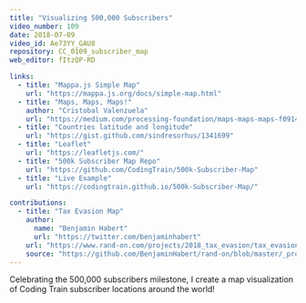 ```yaml
---
title: "Visualizing 500,000 Subscribers"
video_number: 109
date: 2018-07-09
video_id: Ae73YY_GAU8
repository: CC_0109_subscriber_map
web_editor: fItzQP-RD

links:
  - title: "Mappa.js Simple Map"
    url: "https://mappa.js.org/docs/simple-map.html"
  - title: "Maps, Maps, Maps!"
    author: "Cristobal Valenzuela"
    url: "https://medium.com/processing-foundation/maps-maps-maps-f0914218c87b"
  - title: "Countries latitude and longitude"
    url: "https://gist.github.com/sindresorhus/1341699"
  - title: "Leaflet"
    url: "https://leafletjs.com/"
  - title: "500k Subscriber Map Repo"
    url: "https://github.com/CodingTrain/500k-Subscriber-Map"
  - title: "Live Example"
    url: "https://codingtrain.github.io/500k-Subscriber-Map/"

contributions:
  - title: "Tax Evasion Map"
    author:
      name: "Benjamin Habert"
      url: "https://twitter.com/benjaminhabert"
    url: "https://www.rand-on.com/projects/2018_tax_evasion/tax_evasion.html"
    source: "https://github.com/BenjaminHabert/rand-on/blob/master/_projects/2018_tax_evasion/tax.js"
---
```


Celebrating the 500,000 subscribers milestone, I create a map visualization of Coding Train subscriber locations around the world!

